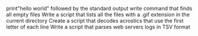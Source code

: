 print"hello world" followed by the standard output
write command that finds all empty files 
Write a script that lists all the files with a .gif extension in the current directory
Create a script that decodes acrostics that use the first letter of each line
Write a script that parses web servers logs in TSV format 
